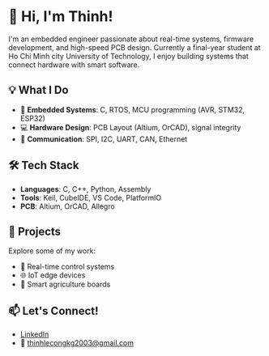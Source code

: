 # 👋 Hi, I'm Thinh!

I'm an embedded engineer passionate about real-time systems, firmware development, and high-speed PCB design. Currently a final-year student at Ho Chi Minh city University of Technology, I enjoy building systems that connect hardware with smart software.

## 💡 What I Do
- 🔧 **Embedded Systems**: C, RTOS, MCU programming (AVR, STM32, ESP32)
- 💻 **Hardware Design**: PCB Layout (Altium, OrCAD), signal integrity
- 📡 **Communication**: SPI, I2C, UART, CAN, Ethernet

## 🛠 Tech Stack
- **Languages**: C, C++, Python, Assembly
- **Tools**: Keil, CubeIDE, VS Code, PlatformIO
- **PCB**: Altium, OrCAD, Allegro

## 🚀 Projects
Explore some of my work:
- 🧠 Real-time control systems
- 🌐 IoT edge devices
- 🌱 Smart agriculture boards

## 📫 Let's Connect!
- [LinkedIn](https://www.linkedin.com/in/le-cong-thinh-4b45a3244/)
- 📧 thinhlecongkg2003@gmail.com
